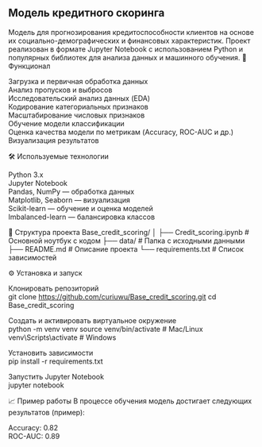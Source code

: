 ## Модель кредитного скоринга ##



Модель для прогнозирования кредитоспособности клиентов на основе их социально-демографических и финансовых характеристик. Проект реализован в формате Jupyter Notebook с использованием Python и популярных библиотек для анализа данных и машинного обучения.
🚀 Функционал

Загрузка и первичная обработка данных  
Анализ пропусков и выбросов  
Исследовательский анализ данных (EDA)  
Кодирование категориальных признаков  
Масштабирование числовых признаков  
Обучение модели классификации  
Оценка качества модели по метрикам (Accuracy, ROC-AUC и др.)  
Визуализация результатов

🛠 Используемые технологии

Python 3.x  
Jupyter Notebook  
Pandas, NumPy — обработка данных  
Matplotlib, Seaborn — визуализация  
Scikit-learn — обучение и оценка моделей  
Imbalanced-learn — балансировка классов

📂 Структура проекта
Base_credit_scoring/
│
├── Credit_scoring.ipynb      # Основной ноутбук с кодом
├── data/                     # Папка с исходными данными
├── README.md                 # Описание проекта
└── requirements.txt          # Список зависимостей

⚙ Установка и запуск

Клонировать репозиторий  
git clone https://github.com/curiuwu/Base_credit_scoring.git
cd Base_credit_scoring


Создать и активировать виртуальное окружение  
python -m venv venv
source venv/bin/activate   # Mac/Linux
venv\Scripts\activate      # Windows


Установить зависимости  
pip install -r requirements.txt


Запустить Jupyter Notebook  
jupyter notebook



📈 Пример работы
В процессе обучения модель достигает следующих результатов (пример):  

Accuracy: $0.82$  
ROC-AUC: $0.89$
